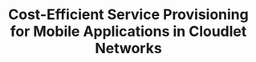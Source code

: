 ---
title: "Cost-Efficient Service Provisioning for Mobile Applications in Cloudlet Networks"
authors:
- Xiaofei Luo
- Huawei Huang
- Peng Li
- Song Guo
date: ""
doi: ""

# Publication type.
# 1 = Conference paper; 2 = Journal article;
# 3 = Preprint Paper; 4 = Report; 5 = Book; 6 = Book section;
# 7 = Thesis; 8 = Patent
publication_types: ["2"]

# Publication name and optional abbreviated publication name.
publication: ""
publication_short: ""

url_pdf: https://www.researchgate.net/profile/Xiaofei-Luo-3/publication/326927850_Cost-Efficient_Service_Provisioning_for_Mobile_Applications_in_Cloudlet_Networks/links/5b6cf40d45851546c9f96088/Cost-Efficient-Service-Provisioning-for-Mobile-Applications-in-Cloudlet-Networks.pdf
# url_code: ''
# url_dataset: ''
# url_poster: ''
# url_project: ''
# url_slides: ''
# url_video: ''

---